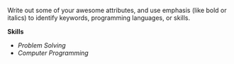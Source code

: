 Write out some of your awesome attributes, and use emphasis (like bold or italics) to identify keywords, programming languages, or skills. 

__Skills__
* _Problem Solving_
* *Computer Programming*

